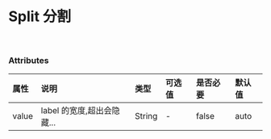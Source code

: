 # Split 分割

<script>
export default {
  data() {
    return {
      split:0.4
    }
  },
}
</script>
<br/>

<demo name="基础用法" info="基础的按钮用法。" code='<aw-button>默认按钮</aw-button>'>
  <template v-slot:container>
    <div style="height:300px;border: 1px solid #e5e6eb;">
      <aw-split :value.sync="split">
        <div slot="left"></div>
        <div slot="right"></div>
      </aw-split>
    </div>
  </template>
</demo>

### Attributes

| 属性  | 说明                       | 类型   | 可选值 | 是否必要 | 默认值 |
| :---- | :------------------------- | :----- | :----- | :------- | :----- |
| value | label 的宽度,超出会隐藏... | String | -      | false    | auto   |
